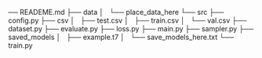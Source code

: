── READEME.md
├── data
│   └── place_data_here
└── src
    ├── config.py
    ├── csv
    │   ├── test.csv
    │   ├── train.csv
    │   └── val.csv
    ├── dataset.py
    ├── evaluate.py
    ├── loss.py
    ├── main.py
    ├── sampler.py
    ├── saved_models
    │   ├── example.t7
    │   └── save_models_here.txt
    └── train.py
